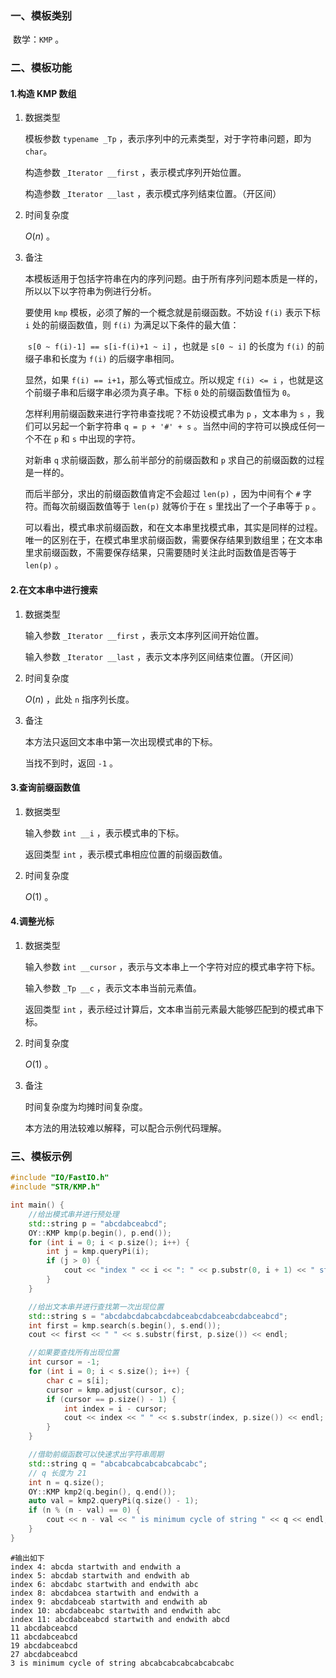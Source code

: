 ### 一、模板类别

​	数学：`KMP` 。

### 二、模板功能

#### 1.构造 KMP 数组

1. 数据类型

   模板参数 `typename _Tp` ，表示序列中的元素类型，对于字符串问题，即为 `char`。

   构造参数 `_Iterator __first` ，表示模式序列开始位置。

   构造参数 `_Iterator __last` ，表示模式序列结束位置。（开区间）

2. 时间复杂度

   $O(n)$ 。

3. 备注

   本模板适用于包括字符串在内的序列问题。由于所有序列问题本质是一样的，所以以下以字符串为例进行分析。

   要使用 `kmp` 模板，必须了解的一个概念就是前缀函数。不妨设 `f(i)` 表示下标 `i` 处的前缀函数值，则 `f(i)` 为满足以下条件的最大值：

   ​	` s[0 ~ f(i)-1] == s[i-f(i)+1 ~ i] ` ，也就是 `s[0 ~ i]` 的长度为 `f(i)` 的前缀子串和长度为 `f(i)` 的后缀字串相同。

   显然，如果 `f(i) == i+1`，那么等式恒成立。所以规定 `f(i) <= i` ，也就是这个前缀子串和后缀字串必须为真子串。下标 `0` 处的前缀函数值恒为 `0`。

   怎样利用前缀函数来进行字符串查找呢？不妨设模式串为 `p` ，文本串为 `s` ，我们可以另起一个新字符串 `q = p + '#' + s` 。当然中间的字符可以换成任何一个不在 `p` 和 `s` 中出现的字符。

   对新串 `q` 求前缀函数，那么前半部分的前缀函数和 `p` 求自己的前缀函数的过程是一样的。

   而后半部分，求出的前缀函数值肯定不会超过 `len(p)` ，因为中间有个 `#` 字符。而每次前缀函数值等于 `len(p)` 就等价于在 `s` 里找出了一个子串等于 `p` 。

   可以看出，模式串求前缀函数，和在文本串里找模式串，其实是同样的过程。唯一的区别在于，在模式串里求前缀函数，需要保存结果到数组里；在文本串里求前缀函数，不需要保存结果，只需要随时关注此时函数值是否等于 `len(p)` 。

#### 2.在文本串中进行搜索

1. 数据类型

   输入参数 `_Iterator __first` ，表示文本序列区间开始位置。

   输入参数 `_Iterator __last` ，表示文本序列区间结束位置。（开区间）

2. 时间复杂度

   $O(n)$ ，此处 `n` 指序列长度。

3. 备注

   本方法只返回文本串中第一次出现模式串的下标。
   
   当找不到时，返回 `-1` 。

#### 3.查询前缀函数值

1. 数据类型

   输入参数 `int __i` ，表示模式串的下标。

   返回类型 `int` ，表示模式串相应位置的前缀函数值。

2. 时间复杂度

   $O(1)$ 。

#### 4.调整光标

1. 数据类型

   输入参数 `int __cursor` ，表示与文本串上一个字符对应的模式串字符下标。

   输入参数 `_Tp __c` ，表示文本串当前元素值。

   返回类型 `int` ，表示经过计算后，文本串当前元素最大能够匹配到的模式串下标。

2. 时间复杂度

    $O(1)$ 。

3. 备注

   时间复杂度为均摊时间复杂度。

   本方法的用法较难以解释，可以配合示例代码理解。

### 三、模板示例

```c++
#include "IO/FastIO.h"
#include "STR/KMP.h"

int main() {
    //给出模式串并进行预处理
    std::string p = "abcdabceabcd";
    OY::KMP kmp(p.begin(), p.end());
    for (int i = 0; i < p.size(); i++) {
        int j = kmp.queryPi(i);
        if (j > 0) {
            cout << "index " << i << ": " << p.substr(0, i + 1) << " startwith and endwith " << p.substr(0, j) << endl;
        }
    }

    //给出文本串并进行查找第一次出现位置
    std::string s = "abcdabcdabcabcdabceabcdabceabcdabceabcd";
    int first = kmp.search(s.begin(), s.end());
    cout << first << " " << s.substr(first, p.size()) << endl;

    //如果要查找所有出现位置
    int cursor = -1;
    for (int i = 0; i < s.size(); i++) {
        char c = s[i];
        cursor = kmp.adjust(cursor, c);
        if (cursor == p.size() - 1) {
            int index = i - cursor;
            cout << index << " " << s.substr(index, p.size()) << endl;
        }
    }

    //借助前缀函数可以快速求出字符串周期
    std::string q = "abcabcabcabcabcabcabc";
    // q 长度为 21
    int n = q.size();
    OY::KMP kmp2(q.begin(), q.end());
    auto val = kmp2.queryPi(q.size() - 1);
    if (n % (n - val) == 0) {
        cout << n - val << " is minimum cycle of string " << q << endl;
    }
}
```

```
#输出如下
index 4: abcda startwith and endwith a
index 5: abcdab startwith and endwith ab
index 6: abcdabc startwith and endwith abc
index 8: abcdabcea startwith and endwith a
index 9: abcdabceab startwith and endwith ab
index 10: abcdabceabc startwith and endwith abc
index 11: abcdabceabcd startwith and endwith abcd
11 abcdabceabcd
11 abcdabceabcd
19 abcdabceabcd
27 abcdabceabcd
3 is minimum cycle of string abcabcabcabcabcabcabc

```

